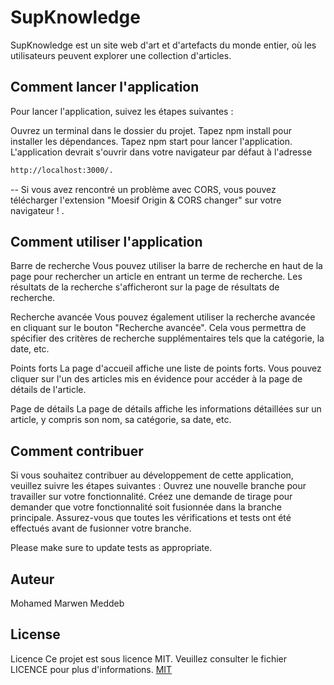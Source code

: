 # SupKnowledge 

SupKnowledge est un site web d'art et d'artefacts du monde entier, où les utilisateurs peuvent explorer une collection d'articles.

## Comment lancer l'application

Pour lancer l'application, suivez les étapes suivantes :

Ouvrez un terminal dans le dossier du projet.
Tapez npm install pour installer les dépendances.
Tapez npm start pour lancer l'application.
L'application devrait s'ouvrir dans votre navigateur par défaut à l'adresse 

```bash
http://localhost:3000/.
```

-- Si vous avez rencontré un problème avec CORS, vous pouvez télécharger l'extension "Moesif Origin & CORS changer" sur votre navigateur ! .

## Comment utiliser l'application
Barre de recherche Vous pouvez utiliser la barre de recherche en haut de la page pour rechercher un article en entrant un terme de recherche. Les résultats de la recherche s'afficheront sur la page de résultats de recherche.

Recherche avancée Vous pouvez également utiliser la recherche avancée en cliquant sur le bouton "Recherche avancée". Cela vous permettra de spécifier des critères de recherche supplémentaires tels que la catégorie, la date, etc.

Points forts La page d'accueil affiche une liste de points forts. Vous pouvez cliquer sur l'un des articles mis en évidence pour accéder à la page de détails de l'article.

Page de détails La page de détails affiche les informations détaillées sur un article, y compris son nom, sa catégorie, sa date, etc.

## Comment contribuer

 Si vous souhaitez contribuer au développement de cette application, veuillez suivre les étapes suivantes : Ouvrez une nouvelle branche pour travailler sur votre fonctionnalité. Créez une demande de tirage pour demander que votre fonctionnalité soit fusionnée dans la branche principale. Assurez-vous que toutes les vérifications et tests ont été effectués avant de fusionner votre branche.

Please make sure to update tests as appropriate.

## Auteur
Mohamed Marwen Meddeb
## License
Licence Ce projet est sous licence MIT. Veuillez consulter le fichier LICENCE pour plus d'informations.
[MIT](https://choosealicense.com/licenses/mit/)
